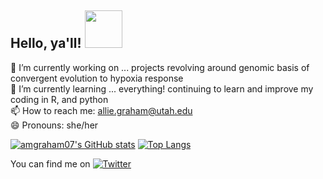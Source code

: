 ## Hello, ya'll! <img src="https://media.giphy.com/media/MeJgB3yMMwIaHmKD4z/giphy.gif" width="60px">

🔭 I’m currently working on ... projects revolving around genomic basis of convergent evolution to hypoxia response\
🌱 I’m currently learning ... everything! continuing to learn and improve my coding in R, and python\
📫 How to reach me: allie.graham@utah.edu\
😄 Pronouns: she/her

[![amgraham07's GitHub stats](https://github-readme-stats.vercel.app/api?username=amgraham07)](https://github.com/amgraham07/github-readme-stats)
[![Top Langs](https://github-readme-stats.vercel.app/api/top-langs/?username=amgraham07&layout=compact)](https://github.com/amgraham07/github-readme-stats)


<!-- Actual text -->

You can find me on [![Twitter][1.2]][1]

<!-- Icons -->

[1.2]: http://i.imgur.com/wWzX9uB.png (twitter icon without padding)

<!-- Links to your social media accounts -->

[1]: https://twitter.com/@grahamallie1
